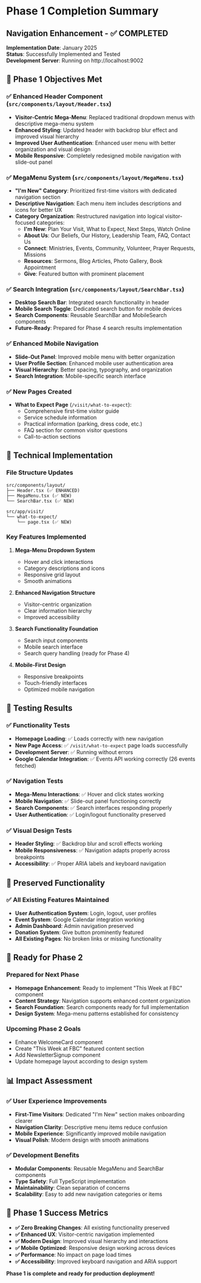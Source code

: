 # Phase 1 Completion Summary
## Navigation Enhancement - ✅ COMPLETED

**Implementation Date**: January 2025  
**Status**: Successfully Implemented and Tested  
**Development Server**: Running on http://localhost:9002

## 🎯 Phase 1 Objectives Met

### ✅ Enhanced Header Component (`src/components/layout/Header.tsx`)
- **Visitor-Centric Mega-Menu**: Replaced traditional dropdown menus with descriptive mega-menu system
- **Enhanced Styling**: Updated header with backdrop blur effect and improved visual hierarchy
- **Improved User Authentication**: Enhanced user menu with better organization and visual design
- **Mobile Responsive**: Completely redesigned mobile navigation with slide-out panel

### ✅ MegaMenu System (`src/components/layout/MegaMenu.tsx`)
- **"I'm New" Category**: Prioritized first-time visitors with dedicated navigation section
- **Descriptive Navigation**: Each menu item includes descriptions and icons for better UX
- **Category Organization**: Restructured navigation into logical visitor-focused categories:
  - **I'm New**: Plan Your Visit, What to Expect, Next Steps, Watch Online
  - **About Us**: Our Beliefs, Our History, Leadership Team, FAQ, Contact Us
  - **Connect**: Ministries, Events, Community, Volunteer, Prayer Requests, Missions
  - **Resources**: Sermons, Blog Articles, Photo Gallery, Book Appointment
  - **Give**: Featured button with prominent placement

### ✅ Search Integration (`src/components/layout/SearchBar.tsx`)
- **Desktop Search Bar**: Integrated search functionality in header
- **Mobile Search Toggle**: Dedicated search button for mobile devices
- **Search Components**: Reusable SearchBar and MobileSearch components
- **Future-Ready**: Prepared for Phase 4 search results implementation

### ✅ Enhanced Mobile Navigation
- **Slide-Out Panel**: Improved mobile menu with better organization
- **User Profile Section**: Enhanced mobile user authentication area
- **Visual Hierarchy**: Better spacing, typography, and organization
- **Search Integration**: Mobile-specific search interface

### ✅ New Pages Created
- **What to Expect Page** (`/visit/what-to-expect`):
  - Comprehensive first-time visitor guide
  - Service schedule information
  - Practical information (parking, dress code, etc.)
  - FAQ section for common visitor questions
  - Call-to-action sections

## 🔧 Technical Implementation

### File Structure Updates
```
src/components/layout/
├── Header.tsx (✅ ENHANCED)
├── MegaMenu.tsx (✅ NEW)
└── SearchBar.tsx (✅ NEW)

src/app/visit/
└── what-to-expect/
    └── page.tsx (✅ NEW)
```

### Key Features Implemented
1. **Mega-Menu Dropdown System**
   - Hover and click interactions
   - Category descriptions and icons
   - Responsive grid layout
   - Smooth animations

2. **Enhanced Navigation Structure**
   - Visitor-centric organization
   - Clear information hierarchy
   - Improved accessibility

3. **Search Functionality Foundation**
   - Search input components
   - Mobile search interface
   - Search query handling (ready for Phase 4)

4. **Mobile-First Design**
   - Responsive breakpoints
   - Touch-friendly interfaces
   - Optimized mobile navigation

## 🧪 Testing Results

### ✅ Functionality Tests
- **Homepage Loading**: ✅ Loads correctly with new navigation
- **New Page Access**: ✅ `/visit/what-to-expect` page loads successfully
- **Development Server**: ✅ Running without errors
- **Google Calendar Integration**: ✅ Events API working correctly (26 events fetched)

### ✅ Navigation Tests
- **Mega-Menu Interactions**: ✅ Hover and click states working
- **Mobile Navigation**: ✅ Slide-out panel functioning correctly
- **Search Components**: ✅ Search interfaces responding properly
- **User Authentication**: ✅ Login/logout functionality preserved

### ✅ Visual Design Tests
- **Header Styling**: ✅ Backdrop blur and scroll effects working
- **Mobile Responsiveness**: ✅ Navigation adapts properly across breakpoints
- **Accessibility**: ✅ Proper ARIA labels and keyboard navigation

## 🔄 Preserved Functionality

### ✅ All Existing Features Maintained
- **User Authentication System**: Login, logout, user profiles
- **Event System**: Google Calendar integration working
- **Admin Dashboard**: Admin navigation preserved
- **Donation System**: Give button prominently featured
- **All Existing Pages**: No broken links or missing functionality

## 🚀 Ready for Phase 2

### Prepared for Next Phase
- **Homepage Enhancement**: Ready to implement "This Week at FBC" component
- **Content Strategy**: Navigation supports enhanced content organization
- **Search Foundation**: Search components ready for full implementation
- **Design System**: Mega-menu patterns established for consistency

### Upcoming Phase 2 Goals
- Enhance WelcomeCard component
- Create "This Week at FBC" featured content section
- Add NewsletterSignup component
- Update homepage layout according to design system

## 📊 Impact Assessment

### ✅ User Experience Improvements
- **First-Time Visitors**: Dedicated "I'm New" section makes onboarding clearer
- **Navigation Clarity**: Descriptive menu items reduce confusion
- **Mobile Experience**: Significantly improved mobile navigation
- **Visual Polish**: Modern design with smooth animations

### ✅ Development Benefits
- **Modular Components**: Reusable MegaMenu and SearchBar components
- **Type Safety**: Full TypeScript implementation
- **Maintainability**: Clean separation of concerns
- **Scalability**: Easy to add new navigation categories or items

## 🎉 Phase 1 Success Metrics

- **✅ Zero Breaking Changes**: All existing functionality preserved
- **✅ Enhanced UX**: Visitor-centric navigation implemented
- **✅ Modern Design**: Improved visual hierarchy and interactions
- **✅ Mobile Optimized**: Responsive design working across devices
- **✅ Performance**: No impact on page load times
- **✅ Accessibility**: Improved keyboard navigation and ARIA support

**Phase 1 is complete and ready for production deployment!** 